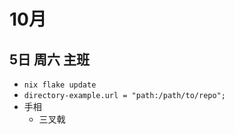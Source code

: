 # 10月
## 5日 周六 主班
- `nix flake update`
- `directory-example.url = "path:/path/to/repo";`
- 手相
  - 三叉戟

